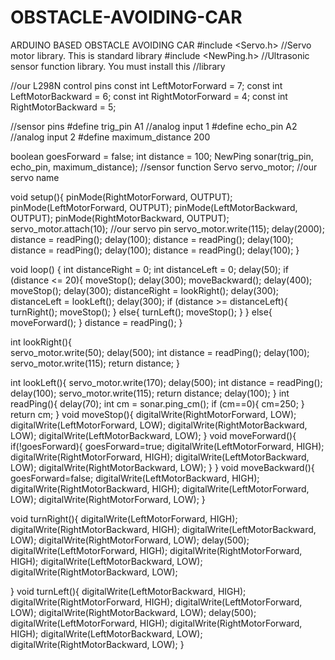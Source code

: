 # OBSTACLE-AVOIDING-CAR
ARDUINO BASED OBSTACLE AVOIDING CAR
#include <Servo.h>          //Servo motor library. This is standard library
#include <NewPing.h>        //Ultrasonic sensor function library. You must install this //library

//our L298N control pins
const int LeftMotorForward = 7;
const int LeftMotorBackward = 6;
const int RightMotorForward = 4;
const int RightMotorBackward = 5;

//sensor pins
#define trig_pin A1 //analog input 1
#define echo_pin A2 //analog input 2
#define maximum_distance 200

boolean goesForward = false;
int distance = 100;
NewPing sonar(trig_pin, echo_pin, maximum_distance); //sensor function
Servo servo_motor; //our servo name

void setup(){
  pinMode(RightMotorForward, OUTPUT);
  pinMode(LeftMotorForward, OUTPUT);
  pinMode(LeftMotorBackward, OUTPUT);
  pinMode(RightMotorBackward, OUTPUT);
  servo_motor.attach(10); //our servo pin
  servo_motor.write(115);
  delay(2000);
  distance = readPing();
  delay(100);
  distance = readPing();
  delay(100);
  distance = readPing();
  delay(100);
  distance = readPing();
  delay(100);
}

void loop()
{
  int distanceRight = 0;
  int distanceLeft = 0;
  delay(50);
  if (distance <= 20){
    moveStop();
    delay(300);
    moveBackward();
    delay(400);
    moveStop();
    delay(300);
    distanceRight = lookRight();
    delay(300);
    distanceLeft = lookLeft();
    delay(300);
    if (distance >= distanceLeft){
      turnRight();
      moveStop();
    }
    else{
      turnLeft();
      moveStop();
    }
  }
  else{
    moveForward(); 
  }
    distance = readPing();
}

int lookRight(){  
  servo_motor.write(50);
  delay(500);
  int distance = readPing();
  delay(100);
  servo_motor.write(115);
  return distance;
}

int lookLeft(){
  servo_motor.write(170);
  delay(500);
  int distance = readPing();
  delay(100);
  servo_motor.write(115);
  return distance;
  delay(100);
}
int readPing(){
  delay(70);
  int cm = sonar.ping_cm();
  if (cm==0){
    cm=250;
  }
  return cm;
}
void moveStop(){
  digitalWrite(RightMotorForward, LOW);
  digitalWrite(LeftMotorForward, LOW);
  digitalWrite(RightMotorBackward, LOW);
  digitalWrite(LeftMotorBackward, LOW);
}
void moveForward(){
  if(!goesForward){
    goesForward=true;
    digitalWrite(LeftMotorForward, HIGH);
    digitalWrite(RightMotorForward, HIGH);
    digitalWrite(LeftMotorBackward, LOW);
    digitalWrite(RightMotorBackward, LOW); 
  }
}
void moveBackward(){
  goesForward=false;
  digitalWrite(LeftMotorBackward, HIGH);
  digitalWrite(RightMotorBackward, HIGH);
  digitalWrite(LeftMotorForward, LOW);
  digitalWrite(RightMotorForward, LOW);
}

void turnRight(){
  digitalWrite(LeftMotorForward, HIGH);
  digitalWrite(RightMotorBackward, HIGH);
  digitalWrite(LeftMotorBackward, LOW);
  digitalWrite(RightMotorForward, LOW);
  delay(500);
  digitalWrite(LeftMotorForward, HIGH);
  digitalWrite(RightMotorForward, HIGH);
  digitalWrite(LeftMotorBackward, LOW);
  digitalWrite(RightMotorBackward, LOW);
 
  
  
}
void turnLeft(){
  digitalWrite(LeftMotorBackward, HIGH);
  digitalWrite(RightMotorForward, HIGH);
  digitalWrite(LeftMotorForward, LOW);
  digitalWrite(RightMotorBackward, LOW);
  delay(500);
  digitalWrite(LeftMotorForward, HIGH);
  digitalWrite(RightMotorForward, HIGH);
  digitalWrite(LeftMotorBackward, LOW);
  digitalWrite(RightMotorBackward, LOW);
}

